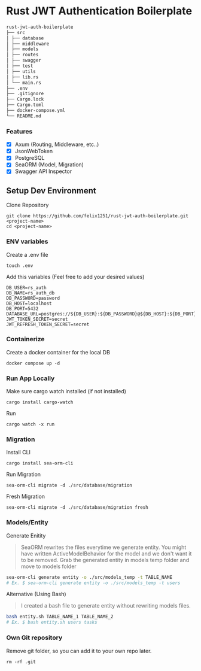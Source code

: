 # Rust JWT Authentication Boilerplate

```md
rust-jwt-auth-boilerplate
├── src
│ ├── database
│ ├── middleware
│ ├── models
│ ├── routes
│ ├── swagger
│ ├── test
│ ├── utils
│ ├── lib.rs
│ └── main.rs
├── .env
├── .gitignore
├── Cargo.lock
├── Cargo.toml
├── docker-compose.yml
└── README.md
```

### Features

- [x] Axum (Routing, Middleware, etc..)
- [x] JsonWebToken
- [x] PostgreSQL
- [x] SeaORM (Model, Migration)
- [x] Swagger API Inspector

## Setup Dev Environment

Clone Repository

```
git clone https://github.com/felix1251/rust-jwt-auth-boilerplate.git <project-name>
cd <project-name>
```

### ENV variables

Create a .env file

```
touch .env
```

Add this variables (Feel free to add your desired values)

```
DB_USER=rs_auth
DB_NAME=rs_auth_db
DB_PASSWORD=password
DB_HOST=localhost
DB_PORT=5432
DATABASE_URL=postgres://${DB_USER}:${DB_PASSWORD}@${DB_HOST}:${DB_PORT}/${DB_NAME}
JWT_TOKEN_SECRET=secret
JWT_REFRESH_TOKEN_SECRET=secret
```

### Containerize

Create a docker container for the local DB

```
docker compose up -d
```

### Run App Locally

Make sure cargo watch installed (if not installed)

```
cargo install cargo-watch
```

Run

```
cargo watch -x run
```

### Migration

Install CLI

```
cargo install sea-orm-cli
```

Run Migration

```
sea-orm-cli migrate -d ./src/database/migration
```

Fresh Migration

```
sea-orm-cli migrate -d ./src/database/migration fresh
```

### Models/Entity

Generate Enitity

> SeaORM rewrites the files everytime we generate entity.
> You might have written ActiveModelBehavior for the model and we don't want it to be removed.
> Grab the generated entity in models temp folder and move to models folder

```bash
sea-orm-cli generate entity -o ./src/models_temp -t TABLE_NAME
# Ex. $ sea-orm-cli generate entity -o ./src/models_temp -t users
```

Alternative (Using Bash)

> I created a bash file to generate entity without rewriting models files.

```bash
bash entity.sh TABLE_NAME_1 TABLE_NAME_2
# Ex. $ bash entity.sh users tasks
```

### Own Git repository

Remove git folder, so you can add it to your own repo later.

```
rm -rf .git
```
